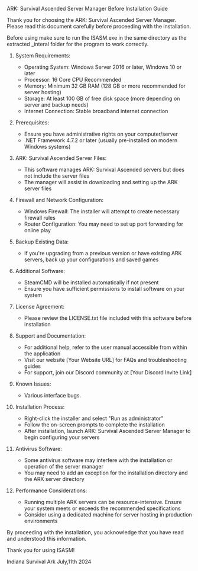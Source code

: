 ARK: Survival Ascended Server Manager
Before Installation Guide

Thank you for choosing the ARK: Survival Ascended Server Manager. Please read this document carefully before proceeding with the installation.

Before using make sure to run the ISASM.exe in the same directory as the extracted _interal folder for the program to work correctly. 


1. System Requirements:
   - Operating System: Windows Server 2016 or later, Windows 10 or later
   - Processor: 16 Core CPU Recommended
   - Memory: Minimum 32 GB RAM (128 GB or more recommended for server hosting)
   - Storage: At least 100 GB of free disk space (more depending on server and backup needs)
   - Internet Connection: Stable broadband internet connection

2. Prerequisites:
   - Ensure you have administrative rights on your computer/server
   - .NET Framework 4.7.2 or later (usually pre-installed on modern Windows systems)

3. ARK: Survival Ascended Server Files:
   - This software manages ARK: Survival Ascended servers but does not include the server files
   - The manager will assist in downloading and setting up the ARK server files

4. Firewall and Network Configuration:
   - Windows Firewall: The installer will attempt to create necessary firewall rules
   - Router Configuration: You may need to set up port forwarding for online play
     
5. Backup Existing Data:
   - If you're upgrading from a previous version or have existing ARK servers, back up your configurations and saved games

6. Additional Software:
   - SteamCMD will be installed automatically if not present
   - Ensure you have sufficient permissions to install software on your system

7. License Agreement:
   - Please review the LICENSE.txt file included with this software before installation

8. Support and Documentation:
   - For additional help, refer to the user manual accessible from within the application
   - Visit our website [Your Website URL] for FAQs and troubleshooting guides
   - For support, join our Discord community at [Your Discord Invite Link]

9. Known Issues:
   - Various interface bugs. 

10. Installation Process:
    - Right-click the installer and select "Run as administrator"
    - Follow the on-screen prompts to complete the installation
    - After installation, launch ARK: Survival Ascended Server Manager to begin configuring your servers

11. Antivirus Software:
    - Some antivirus software may interfere with the installation or operation of the server manager
    - You may need to add an exception for the installation directory and the ARK server directory

12. Performance Considerations:
    - Running multiple ARK servers can be resource-intensive. Ensure your system meets or exceeds the recommended specifications
    - Consider using a dedicated machine for server hosting in production environments

By proceeding with the installation, you acknowledge that you have read and understood this information.

Thank you for using ISASM!

Indiana Survival Ark
July,11th 2024
